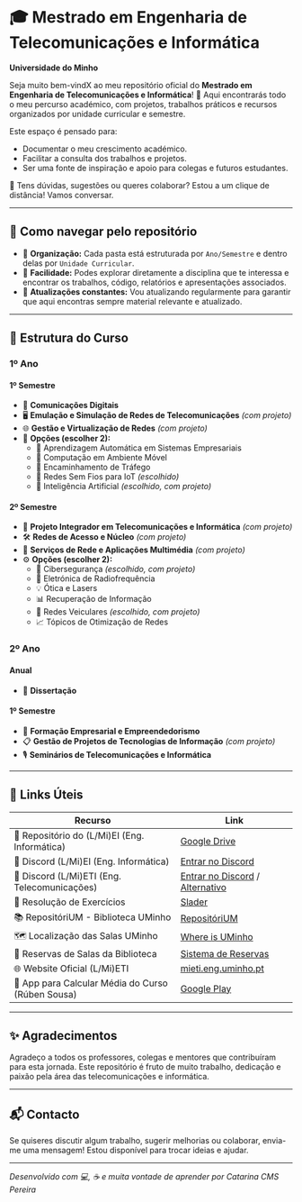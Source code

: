 # 🎓 Mestrado em Engenharia de Telecomunicações e Informática  
**Universidade do Minho**

Seja muito bem-vindX ao meu repositório oficial do **Mestrado em Engenharia de Telecomunicações e Informática**! 🌟 Aqui encontrarás todo o meu percurso académico, com projetos, trabalhos práticos e recursos organizados por unidade curricular e semestre.

Este espaço é pensado para:  
- Documentar o meu crescimento académico.  
- Facilitar a consulta dos trabalhos e projetos.  
- Ser uma fonte de inspiração e apoio para colegas e futuros estudantes.  

💬 Tens dúvidas, sugestões ou queres colaborar? Estou a um clique de distância! Vamos conversar.

---

## 🚀 Como navegar pelo repositório

- 📁 **Organização:** Cada pasta está estruturada por `Ano/Semestre` e dentro delas por `Unidade Curricular`.  
- 🔎 **Facilidade:** Podes explorar diretamente a disciplina que te interessa e encontrar os trabalhos, código, relatórios e apresentações associados.  
- 📂 **Atualizações constantes:** Vou atualizando regularmente para garantir que aqui encontras sempre material relevante e atualizado.

---

## 📅 Estrutura do Curso  

### 1º Ano  
#### 1º Semestre  
- 📡 **Comunicações Digitais**  
- 🖥️ **Emulação e Simulação de Redes de Telecomunicações** _(com projeto)_  
- 🌐 **Gestão e Virtualização de Redes** _(com projeto)_  
- 🎯 **Opções (escolher 2):**  
  - 🤖 Aprendizagem Automática em Sistemas Empresariais  
  - 📱 Computação em Ambiente Móvel  
  - 🚦 Encaminhamento de Tráfego  
  - 📶 Redes Sem Fios para IoT _(escolhido)_  
  - 🧠 Inteligência Artificial _(escolhido, com projeto)_  

#### 2º Semestre  
- 🔗 **Projeto Integrador em Telecomunicações e Informática** _(com projeto)_  
- 🛠️ **Redes de Acesso e Núcleo** _(com projeto)_  
- 🎥 **Serviços de Rede e Aplicações Multimédia** _(com projeto)_  
- ⚙️ **Opções (escolher 2):**  
  - 🔐 Cibersegurança _(escolhido, com projeto)_  
  - 📡 Eletrónica de Radiofrequência  
  - 💡 Ótica e Lasers  
  - 📊 Recuperação de Informação  
  - 🚗 Redes Veiculares _(escolhido, com projeto)_  
  - 📈 Tópicos de Otimização de Redes  

### 2º Ano  
#### Anual  
- 📄 **Dissertação**

#### 1º Semestre  
- 💼 **Formação Empresarial e Empreendedorismo**  
- 📋 **Gestão de Projetos de Tecnologias de Informação** _(com projeto)_  
- 🎙️ **Seminários de Telecomunicações e Informática**

---

## 🔗 Links Úteis  

| Recurso                                           | Link                                                                                              |
| ------------------------------------------------ | ------------------------------------------------------------------------------------------------- |
| 📂 Repositório do (L/Mi)EI (Eng. Informática)    | [Google Drive](https://drive.google.com/drive/folders/1tBpWJmF0gvXJuGDTxpHNRdjJGYIjbHZZ)          |
| 💬 Discord (L/Mi)EI (Eng. Informática)            | [Entrar no Discord](https://discord.gg/m3kVwYM)                                                  |
| 💬 Discord (L/Mi)ETI (Eng. Telecomunicações)      | [Entrar no Discord](https://discord.gg/R3gYuVa7QW) / [Alternativo](https://discord.gg/Qv4wxwB)    |
| 📖 Resolução de Exercícios                         | [Slader](https://www.slader.com)                                                                 |
| 📚 RepositóriUM - Biblioteca UMinho               | [RepositóriUM](https://repositorium.sdum.uminho.pt/)                                             |
| 🗺️ Localização das Salas UMinho                    | [Where is UMinho](https://whereis.uminho.pt/)                                                   |
| 🏫 Reservas de Salas da Biblioteca                  | [Sistema de Reservas](https://reservas.sdum.uminho.pt/)                                         |
| 🌐 Website Oficial (L/Mi)ETI                        | [mieti.eng.uminho.pt](http://mieti.eng.uminho.pt/)                                               |
| 📱 App para Calcular Média do Curso (Rúben Sousa) | [Google Play](https://play.google.com/store/apps/details?id=com.github.rubensousa.mieti&hl=en_US) |

---

## ✨ Agradecimentos  

Agradeço a todos os professores, colegas e mentores que contribuíram para esta jornada. Este repositório é fruto de muito trabalho, dedicação e paixão pela área das telecomunicações e informática.

---

## 📬 Contacto  

Se quiseres discutir algum trabalho, sugerir melhorias ou colaborar, envia-me uma mensagem! Estou disponível para trocar ideias e ajudar.

---

*Desenvolvido com 💻, ☕ e muita vontade de aprender por Catarina CMS Pereira*  
